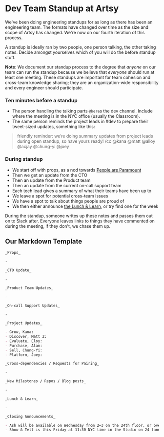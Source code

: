 # Dev Team Standup at Artsy

We've been doing engineering standups for as long as there has been an engineering team. The formats have changed over
time as the size and scope of Artsy has changed. We're now on our fourth iteration of this process.

A standup is ideally ran by two people, one person talking, the other taking notes. Decide amongst yourselves which of you will do the before standup stuff.

**Note**: We document our standup process to the degree that _anyone_ on our team can run the standup because we believe that _everyone_ should run at least one meeting. These standups are important for team cohesion and cross-team knowledge sharing; they are an organization-wide responsibility and every engineer should participate.

### Ten minutes before a standup

* The person handling the talking parts `@here`s the dev channel. Include where the meeting is in the NYC office (usually the Classroom).
* The same person reminds the project leads in #dev to prepare their tweet-sized updates, something like this:

> friendly reminder: we’re doing summary updates from project leads during open standup, so have yours ready! /cc @kana @matt @alloy @acjay @chung-yi @joey

### During standup

* We start off with props, as a nod towards [People are Paramount][pplp]
* Then we get an update from the CTO
* Then an update from the Product team
* Then an update from the current on-call support team
* Each tech lead gives a summary of what their teams have been up to
* We leave a spot for potential cross-team issues
* We have a spot to talk about things people are proud of
* We then either announce [the Lunch & Learn][ll], or try find one for the week

During the standup, someone writes up these notes and passes them out on to Slack after. Everyone leaves links to things they have commented on during the meeting, if they don't, we chase them up.

## Our Markdown Template

```md
_Props_

-

_CTO Update_

-

_Product Team Updates_

-

_On-call Support Updates_

-

_Project Updates_

- Grow, Kana:
- Discover, Matt Z:
- Evaluate, Eloy:
- Purchase, Alan:
- Sell, Chung-Yi:
- Platform, Joey:

_Cross-dependencies / Requests for Pairing_

-

_New Milestones / Repos / Blog posts_

-

_Lunch & Learn_

-

_Closing Announcements_

- Ash will be available on Wednesday from 2–3 on the 24th floor, or over Slack, to assist with writing projects. If you're writing a blog post, proposing a conference talk, or writing documentation, this is where you can come for help.
- Show & Tell is this Friday at 11:30 NYC time in the Studio on 24 (and over Zoom). See the docs for more info: https://github.com/artsy/meta/blob/master/meta/show_and_tell.md
```

[pplp]: https://github.com/artsy/meta/blob/master/meta/what_is_artsy.md#people-are-paramount
[ll]: https://github.com/artsy/meta/blob/master/meta/lunch_and_learn.md
